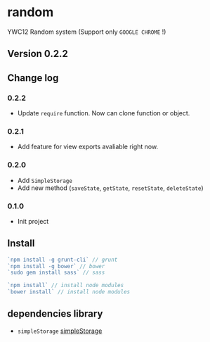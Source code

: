 random
======

YWC12 Random system (Support only `GOOGLE CHROME` !)

## Version 0.2.2


## Change log

### 0.2.2
- Update `require` function. Now can clone function or object.


### 0.2.1
- Add feature for view exports avaliable right now.


### 0.2.0
- Add `SimpleStorage`
- Add new method (`saveState`, `getState`, `resetState`, `deleteState`)


### 0.1.0
- Init project


## Install

```javascript
`npm install -g grunt-cli` // grunt
`npm install -g bower` // bower
`sudo gem install sass` // sass

`npm install` // install node modules
`bower install` // install node modules
```


## dependencies library

- `simpleStorage` [simpleStorage](https://github.com/andris9/simpleStorage)